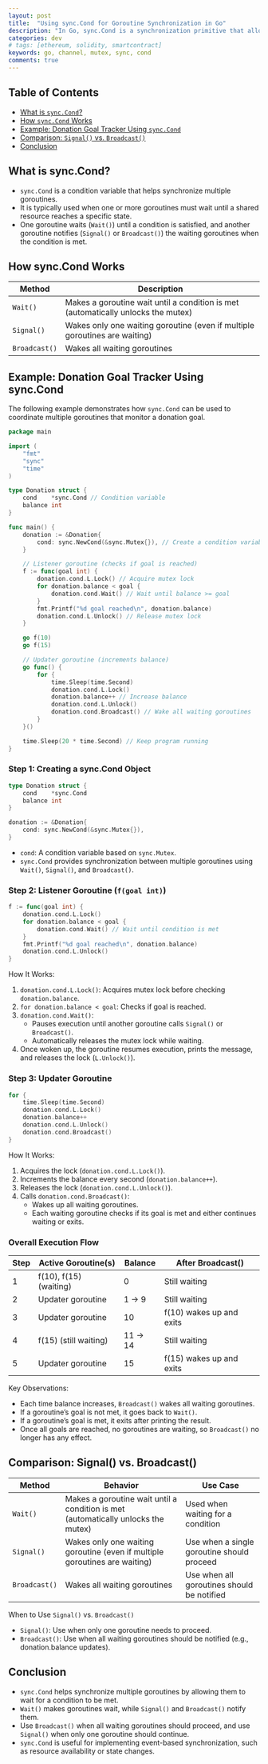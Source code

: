 ```yaml
---
layout: post
title:  "Using sync.Cond for Goroutine Synchronization in Go"
description: "In Go, sync.Cond is a synchronization primitive that allows goroutines to efficiently wait until a certain condition is met. It helps coordinate multiple goroutines by providing a mechanism to wait (Wait()) and notify (Signal() or Broadcast()) when conditions change."
categories: dev
# tags: [ethereum, solidity, smartcontract]
keywords: go, channel, mutex, sync, cond
comments: true
---
```


## Table of Contents

- [What is `sync.Cond`?](#what-is-synccond)
- [How `sync.Cond` Works](#how-synccond-works)
- [Example: Donation Goal Tracker Using `sync.Cond`](#example-donation-goal-tracker-using-synccond)
- [Comparison: `Signal()` vs. `Broadcast()`](#comparison-signal-vs-broadcast)
- [Conclusion](#conclusion)

## What is sync.Cond?

- `sync.Cond` is a condition variable that helps synchronize multiple goroutines.
- It is typically used when one or more goroutines must wait until a shared resource reaches a specific state.
- One goroutine waits (`Wait()`) until a condition is satisfied, and another goroutine notifies (`Signal()` or `Broadcast()`) the waiting goroutines when the condition is met.

## How sync.Cond Works

| **Method** | **Description** |
| --- | --- |
| `Wait()` | Makes a goroutine wait until a condition is met (automatically unlocks the mutex) |
| `Signal()` | Wakes only one waiting goroutine (even if multiple goroutines are waiting) |
| `Broadcast()` | Wakes all waiting goroutines |

## Example: Donation Goal Tracker Using sync.Cond

The following example demonstrates how `sync.Cond` can be used to coordinate multiple goroutines that monitor a donation goal.

```go
package main

import (
    "fmt"
    "sync"
    "time"
)

type Donation struct {
    cond    *sync.Cond // Condition variable
    balance int
}

func main() {
    donation := &Donation{
        cond: sync.NewCond(&sync.Mutex{}), // Create a condition variable with a mutex
    }

    // Listener goroutine (checks if goal is reached)
    f := func(goal int) {
        donation.cond.L.Lock() // Acquire mutex lock
        for donation.balance < goal {
            donation.cond.Wait() // Wait until balance >= goal
        }
        fmt.Printf("%d goal reached\n", donation.balance)
        donation.cond.L.Unlock() // Release mutex lock
    }

    go f(10)
    go f(15)

    // Updater goroutine (increments balance)
    go func() {
        for {
            time.Sleep(time.Second)
            donation.cond.L.Lock()
            donation.balance++ // Increase balance
            donation.cond.L.Unlock()
            donation.cond.Broadcast() // Wake all waiting goroutines
        }
    }()

    time.Sleep(20 * time.Second) // Keep program running
}
```

### Step 1: Creating a sync.Cond Object

```go
type Donation struct {
    cond    *sync.Cond  
    balance int
}

donation := &Donation{
    cond: sync.NewCond(&sync.Mutex{}), 
}
```

- `cond`: A condition variable based on `sync.Mutex`.
- `sync.Cond` provides synchronization between multiple goroutines using `Wait()`, `Signal()`, and `Broadcast()`.

### Step 2: Listener Goroutine (`f(goal int)`)

```go
f := func(goal int) {
    donation.cond.L.Lock()  
    for donation.balance < goal {
        donation.cond.Wait() // Wait until condition is met
    }
    fmt.Printf("%d goal reached\n", donation.balance)
    donation.cond.L.Unlock() 
}
```

How It Works:

1. `donation.cond.L.Lock()`: Acquires mutex lock before checking `donation.balance`.
2. `for donation.balance < goal`: Checks if goal is reached.
3. `donation.cond.Wait()`:
   - Pauses execution until another goroutine calls `Signal()` or `Broadcast()`.
   - Automatically releases the mutex lock while waiting.
4. Once woken up, the goroutine resumes execution, prints the message, and releases the lock (`L.Unlock()`).

### Step 3: Updater Goroutine

```go
for {
    time.Sleep(time.Second)
    donation.cond.L.Lock()
    donation.balance++      
    donation.cond.L.Unlock()
    donation.cond.Broadcast()
}
```

How It Works:

1. Acquires the lock (`donation.cond.L.Lock()`).
2. Increments the balance every second (`donation.balance++`).
3. Releases the lock (`donation.cond.L.Unlock()`).
4. Calls `donation.cond.Broadcast()`:
   - Wakes up all waiting goroutines.
   - Each waiting goroutine checks if its goal is met and either continues waiting or exits.

### Overall Execution Flow

| **Step** | **Active Goroutine(s)** | **Balance** | **After Broadcast()** |
| --- | --- | --- | --- |
| 1 | f(10), f(15) (waiting) | 0 | Still waiting |
| 2 | Updater goroutine | 1 -> 9 | Still waiting |
| 3 | Updater goroutine | 10 | f(10) wakes up and exits |
| 4 | f(15) (still waiting) | 11 -> 14 | Still waiting |
| 5 | Updater goroutine | 15 | f(15) wakes up and exits |

Key Observations:

- Each time balance increases, `Broadcast()` wakes all waiting goroutines.
- If a goroutine’s goal is not met, it goes back to `Wait()`.
- If a goroutine’s goal is met, it exits after printing the result.
- Once all goals are reached, no goroutines are waiting, so `Broadcast()` no longer has any effect.

## Comparison: Signal() vs. Broadcast()

| **Method** | **Behavior** | **Use Case** |
| --- | --- | --- |
| `Wait()` | Makes a goroutine wait until a condition is met (automatically unlocks the mutex) | Used when waiting for a condition |
| `Signal()` | Wakes only one waiting goroutine (even if multiple goroutines are waiting) | Use when a single goroutine should proceed |
| `Broadcast()` | Wakes all waiting goroutines | Use when all goroutines should be notified |

When to Use `Signal()` vs. `Broadcast()`

- `Signal()`: Use when only one goroutine needs to proceed.
- `Broadcast()`: Use when all waiting goroutines should be notified (e.g., donation.balance updates).

## Conclusion

- `sync.Cond` helps synchronize multiple goroutines by allowing them to wait for a condition to be met.
- `Wait()` makes goroutines wait, while `Signal()` and `Broadcast()` notify them.
- Use `Broadcast()` when all waiting goroutines should proceed, and use `Signal()` when only one goroutine should continue.
- `sync.Cond` is useful for implementing event-based synchronization, such as resource availability or state changes.
